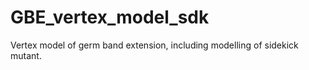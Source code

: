 # GBE_vertex_model_sdk
Vertex model of germ band extension, including modelling of sidekick mutant.
